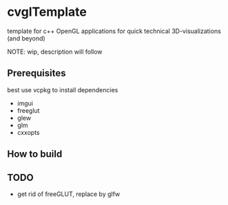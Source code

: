 # cvglTemplate
template for c++ OpenGL applications for quick technical 3D-visualizations (and beyond)

NOTE: wip, description will follow

## Prerequisites
best use vcpkg to install dependencies
- imgui
- freeglut
- glew
- glm
- cxxopts

## How to build

## TODO
- get rid of freeGLUT, replace by glfw